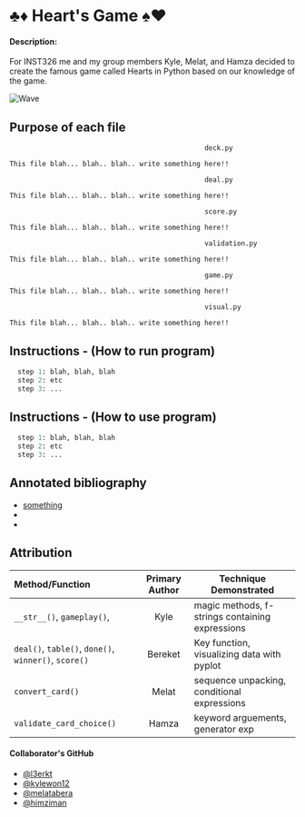 # ♣️♦️ Heart's Game ♠️♥️

#### Description:
For INST326 me and my group members Kyle, Melat, and Hamza decided to create the famous game called Hearts in Python based on our knowledge of the game.

![Wave](https://media.giphy.com/media/j65N3HZsImyTeVhmSy/giphy.gif)



## Purpose of each file
```
                                                deck.py 

This file blah... blah.. blah.. write something here!!
```


```
                                                deal.py

This file blah... blah.. blah.. write something here!!
```

```
                                                score.py

This file blah... blah.. blah.. write something here!!
```

```
                                                validation.py

This file blah... blah.. blah.. write something here!!
```


```
                                                game.py

This file blah... blah.. blah.. write something here!!
```


```
                                                visual.py

This file blah... blah.. blah.. write something here!!
```




## Instructions - (How to run program)
```Python
  step 1: blah, blah, blah
  step 2: etc
  step 3: ...
```



## Instructions - (How to use program)
```Python
  step 1: blah, blah, blah
  step 2: etc
  step 3: ...
```



## Annotated bibliography

 - [something](google.com)
 - 
 -



## Attribution
| Method/Function | Primary Author | Technique Demonstrated |
|   :--------     |    :------:    |      ------------      |
|    `__str__()`, `gameplay()`,  |    Kyle    | magic methods, f-strings containing expressions|
| `deal()`, `table()`, `done()`, `winner()`, `score()`| Bereket | Key function, visualizing data with pyplot| 
|`convert_card()`|   Melat   |sequence unpacking, conditional expressions|
| `validate_card_choice()` |  Hamza   | keyword arguements, generator exp|


#### Collaborator's GitHub
- [@l3erkt](https://github.com/l3erkt)
- [@kylewon12](https://github.com/kylewon12)
- [@melatabera](https://github.com/melatabera)
- [@himziman](https://github.com/himziman)